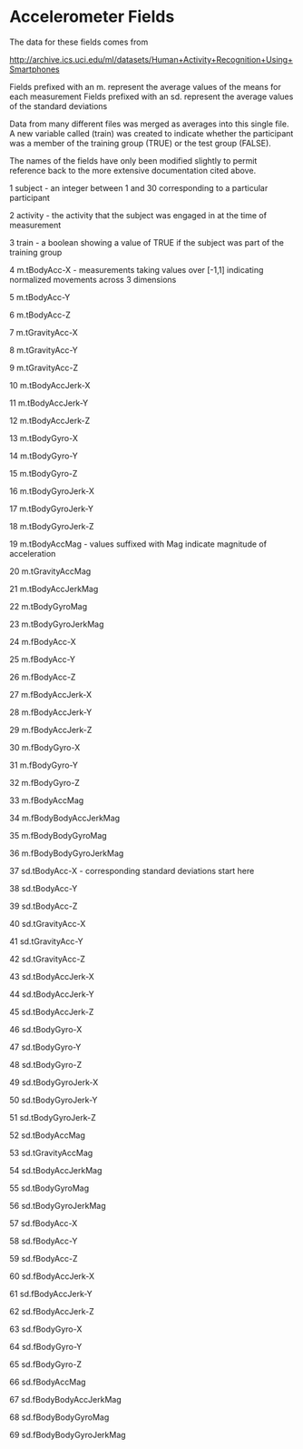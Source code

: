 # Accelerometer Fields

The data for these fields comes from 

http://archive.ics.uci.edu/ml/datasets/Human+Activity+Recognition+Using+Smartphones

Fields prefixed with an m.  represent the average values of the means for each measurement
Fields prefixed with an sd. represent the average values of the standard deviations

Data from many different files was merged as averages into this single file. A new variable
called (train) was created to indicate whether the participant was a member of the training
group (TRUE) or the test group (FALSE).

The names of the fields have only been modified slightly to permit reference back to the
more extensive documentation cited above.


1  subject        - an integer between 1 and 30 corresponding to a particular participant
 
2  activity       - the activity that the subject was engaged in at the time of measurement

3  train          - a boolean showing a value of TRUE if the subject was part of the training group

4  m.tBodyAcc-X   - measurements taking values over [-1,1] indicating normalized movements across 3 dimensions

5  m.tBodyAcc-Y

6  m.tBodyAcc-Z

7  m.tGravityAcc-X

8  m.tGravityAcc-Y

9  m.tGravityAcc-Z

10 m.tBodyAccJerk-X

11 m.tBodyAccJerk-Y

12 m.tBodyAccJerk-Z

13 m.tBodyGyro-X

14 m.tBodyGyro-Y

15 m.tBodyGyro-Z

16 m.tBodyGyroJerk-X

17 m.tBodyGyroJerk-Y

18 m.tBodyGyroJerk-Z

19 m.tBodyAccMag	- values suffixed with Mag indicate magnitude of acceleration

20 m.tGravityAccMag

21 m.tBodyAccJerkMag

22 m.tBodyGyroMag

23 m.tBodyGyroJerkMag

24 m.fBodyAcc-X

25 m.fBodyAcc-Y

26 m.fBodyAcc-Z

27 m.fBodyAccJerk-X

28 m.fBodyAccJerk-Y

29 m.fBodyAccJerk-Z

30 m.fBodyGyro-X

31 m.fBodyGyro-Y

32 m.fBodyGyro-Z

33 m.fBodyAccMag

34 m.fBodyBodyAccJerkMag

35 m.fBodyBodyGyroMag

36 m.fBodyBodyGyroJerkMag


37 sd.tBodyAcc-X	- corresponding standard deviations start here

38 sd.tBodyAcc-Y

39 sd.tBodyAcc-Z

40 sd.tGravityAcc-X

41 sd.tGravityAcc-Y

42 sd.tGravityAcc-Z

43 sd.tBodyAccJerk-X

44 sd.tBodyAccJerk-Y

45 sd.tBodyAccJerk-Z

46 sd.tBodyGyro-X

47 sd.tBodyGyro-Y

48 sd.tBodyGyro-Z

49 sd.tBodyGyroJerk-X

50 sd.tBodyGyroJerk-Y

51 sd.tBodyGyroJerk-Z

52 sd.tBodyAccMag

53 sd.tGravityAccMag

54 sd.tBodyAccJerkMag

55 sd.tBodyGyroMag

56 sd.tBodyGyroJerkMag

57 sd.fBodyAcc-X

58 sd.fBodyAcc-Y

59 sd.fBodyAcc-Z

60 sd.fBodyAccJerk-X

61 sd.fBodyAccJerk-Y

62 sd.fBodyAccJerk-Z

63 sd.fBodyGyro-X

64 sd.fBodyGyro-Y

65 sd.fBodyGyro-Z

66 sd.fBodyAccMag

67 sd.fBodyBodyAccJerkMag

68 sd.fBodyBodyGyroMag

69 sd.fBodyBodyGyroJerkMag
